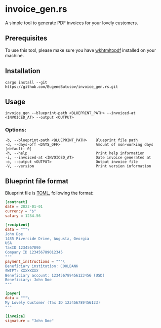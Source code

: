 # invoice_gen.rs
A simple tool to generate PDF invoices for your lovely customers.

## Prerequisites
To use this tool, please make sure you have [wkhtmltopdf](https://github.com/wkhtmltopdf/packaging/releases) installed on your machine.

## Installation
```
cargo install --git https://github.com/EugeneButusov/invoice_gen.rs.git
```

## Usage
```
invoice_gen --blueprint-path <BLUEPRINT_PATH> --invoiced-at <INVOICED_AT> --output <OUTPUT>
```

### Options:
```
-b, --blueprint-path <BLUEPRINT_PATH>    Blueprint file path
-d, --days-off <DAYS_OFF>                Amount of non-working days [default: 0]
-h, --help                               Print help information
-i, --invoiced-at <INVOICED_AT>          Date invoice generated at
-o, --output <OUTPUT>                    Output invoice file
-V, --version                            Print version information
```

## Blueprint file format
Blueprint file is [TOML](https://toml.io/), following the format:
```toml
[contract]
date = 2022-01-01
currency = "$"
salary = 1234.56

[recipient]
data = """\
John Doe
1485 Riverside Drive, Augusta, Georgia
USA
TaxID 1234567890
Company ID 123456789012345
"""
payment_instructions = """\
Beneficiary institution: COOLBANK
SWIFT: XXXXXXXX
Beneficiary account: 123456789456123456 (USD)
Beneficiary: John Doe
"""

[payer]
data = """\
My Lovely Customer (Tax ID 123456789456123)
"""

[invoice]
signature = "John Doe"

```